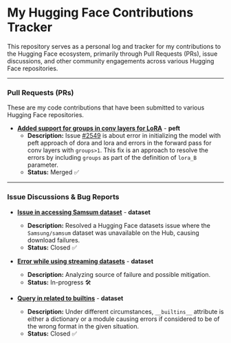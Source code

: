 # My Hugging Face Contributions Tracker

This repository serves as a personal log and tracker for my contributions to the Hugging Face ecosystem, primarily through Pull Requests (PRs), issue discussions, and other community engagements across various Hugging Face repositories.

---

### Pull Requests (PRs)

These are my code contributions that have been submitted to various Hugging Face repositories.

* **[Added support for groups in conv layers for LoRA](https://github.com/huggingface/peft/pull/2567)** - **peft**
    * **Description:** Issue [#2549](https://github.com/huggingface/peft/issues/2549) is about error in initializing the model with peft approach of dora and lora and errors in the forward pass for conv layers with `groups>1`. This fix is an approach to resolve the errors by including `groups` as part of the definition of `lora_B` parameter.
    * **Status:** Merged ✅

---

### Issue Discussions & Bug Reports

* **[Issue in accessing Samsum dataset](https://github.com/huggingface/datasets/issues/7573)** - **dataset**
    * **Description:** Resolved a Hugging Face datasets issue where the `Samsung/samsum` dataset was unavailable on the Hub, causing download failures. 
    * **Status:** Closed ✅
* **[Error while using streaming datasets](https://github.com/huggingface/datasets/issues/7566)** - **dataset**
    * **Description:** Analyzing source of failure and possible mitigation. 
    * **Status:** In-progress 🛠️

* **[Query in related to __builtins__](https://github.com/huggingface/datasets/issues/7636)** - **dataset**
    * **Description:** Under different circumstances, `__builtins__` attribute is either a dictionary or a module causing errors if considered to be of the wrong format in the given situation.
    * **Status:** Closed ✅
